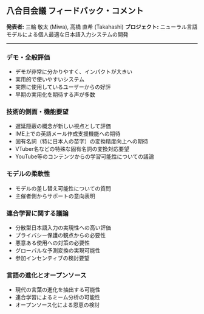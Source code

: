## 八合目会議 フィードバック・コメント 

**発表者:** 三輪 敬太 (Miwa), 高橋 直希 (Takahashi)
**プロジェクト:** ニューラル言語モデルによる個人最適な日本語入力システムの開発

---

### デモ・全般評価
* デモが非常に分かりやすく、インパクトが大きい
* 実用的で使いやすいシステム
* 実際に使用しているユーザーからの好評
* 早期の実用化を期待する声が多数

### 技術的側面・機能要望
* 遅延隠蔽の概念が新しい視点として評価
* IME上での英語メール作成支援機能への期待
* 固有名詞（特に日本人の苗字）の変換精度向上への期待
* VTuber名などの特殊な固有名詞の変換対応要望
* YouTube等のコンテンツからの学習可能性についての議論

### モデルの柔軟性
* モデルの差し替え可能性についての質問
* 主催者側からサポートの意向表明

### 連合学習に関する議論
* 分散型日本語入力の実現性への高い評価
* プライバシー保護の観点からの必要性
* 悪意ある使用への対策の必要性
* グローバルな予測変換の実現可能性
* 参加インセンティブの検討要望

### 言語の進化とオープンソース
* 現代の言葉の進化を抽出する可能性
* 連合学習によるミーム分析の可能性
* オープンソース化による恩恵の検討